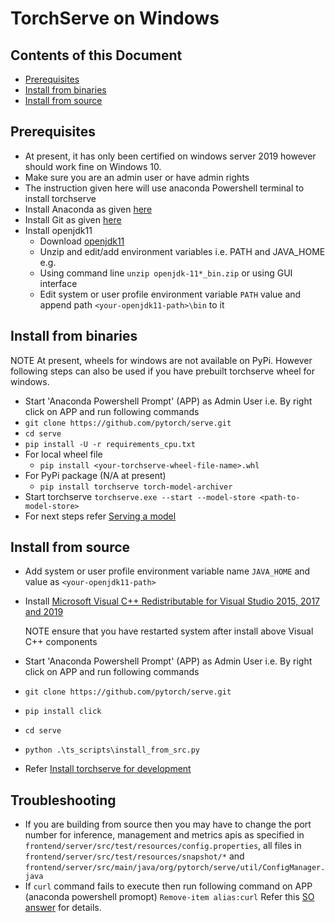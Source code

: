 # TorchServe on Windows

## Contents of this Document

* [Prerequisites](#prerequisites)
* [Install from binaries](#install-from-binaries)
* [Install from source](#install-from-source)

## Prerequisites

 - At present, it has only been certified on windows server 2019 however should work fine on Windows 10.
 - Make sure you are an admin user or have admin rights
 - The instruction given here will use anaconda Powershell terminal to install torchserve
 - Install Anaconda as given [here](https://docs.anaconda.com/anaconda/install/windows/)
 - Install Git as given [here](https://github.com/git-for-windows/git/releases/download/v2.28.0.windows.1/Git-2.28.0-64-bit.exe)
 - Install openjdk11
    - Download [openjdk11](https://download.java.net/java/GA/jdk11/9/GPL/openjdk-11.0.2_windows-x64_bin.zip)
    - Unzip and edit/add environment variables i.e. PATH and JAVA_HOME
    e.g.
    - Using command line `unzip openjdk-11*_bin.zip` or using GUI interface
    - Edit system or user profile environment variable `PATH` value and append path `<your-openjdk11-path>\bin` to it

## Install from binaries

NOTE At present, wheels for windows are not available on PyPi. However following steps can also be used if you have prebuilt torchserve wheel for windows.

 - Start 'Anaconda Powershell Prompt' (APP) as Admin User i.e. By right click on APP and run following commands
 - `git clone https://github.com/pytorch/serve.git`
 - `cd serve`
 - `pip install -U -r requirements_cpu.txt`
 - For local wheel file
    - `pip install <your-torchserve-wheel-file-name>.whl`
 - For PyPi package (N/A at present)
    - `pip install torchserve torch-model-archiver`
 - Start torchserve `torchserve.exe --start --model-store <path-to-model-store>`
 - For next steps refer [Serving a model](https://github.com/pytorch/serve#serve-a-model)
    
## Install from source

 - Add system or user profile environment variable name `JAVA_HOME` and value as `<your-openjdk11-path>`
 - Install [Microsoft Visual C++ Redistributable for Visual Studio 2015, 2017 and 2019](https://support.microsoft.com/en-in/help/2977003/the-latest-supported-visual-c-downloads)
 
   NOTE ensure that you have restarted system after install above Visual C++ components
 - Start 'Anaconda Powershell Prompt' (APP) as Admin User i.e. By right click on APP and run following commands
 - `git clone https://github.com/pytorch/serve.git`
 - `pip install click`
 - `cd serve`
 - `python .\ts_scripts\install_from_src.py`
 - Refer [Install torchserve for development](https://github.com/pytorch/serve#install-torchserve-for-development)

## Troubleshooting
 - If you are building from source then you may have to change the port number for inference, management and metrics apis as specified in `frontend/server/src/test/resources/config.properties`,
   all files in `frontend/server/src/test/resources/snapshot/*` and `frontend/server/src/main/java/org/pytorch/serve/util/ConfigManager.java`
 - If `curl` command fails to execute then run following command on APP (anaconda powershell promopt)
 `Remove-item alias:curl`
 Refer this [SO answer](https://stackoverflow.com/questions/25044010/running-curl-on-64-bit-windows) for details.
